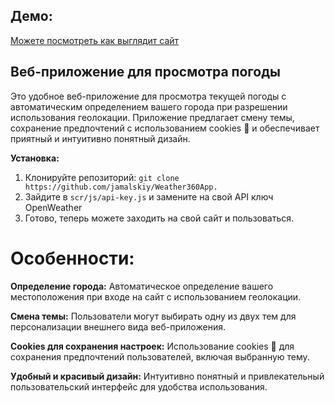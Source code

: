 ## Демо:
[Можете посмотреть как выглядит сайт](userbots.ru)

## Веб-приложение для просмотра погоды

Это удобное веб-приложение для просмотра текущей погоды с автоматическим определением вашего города при разрешении использования геолокации. Приложение предлагает смену темы, сохранение предпочтений с использованием cookies 🍪 и обеспечивает приятный и интуитивно понятный дизайн.

**Установка:**
1. Клонируйте репозиторий: ```git clone https://github.com/jamalskiy/Weather360App.```
2. Зайдите в ```scr/js/api-key.js``` и замените на свой API ключ OpenWeather
3. Готово, теперь можете заходить на свой сайт и пользоваться.

# Особенности:

**Определение города:** Автоматическое определение вашего местоположения при входе на сайт с использованием геолокации.

**Смена темы:** Пользователи могут выбирать одну из двух тем для персонализации внешнего вида веб-приложения.

**Cookies для сохранения настроек:** Использование cookies 🍪 для сохранения предпочтений пользователей, включая выбранную тему.

**Удобный и красивый дизайн:** Интуитивно понятный и привлекательный пользовательский интерфейс для удобства использования.
